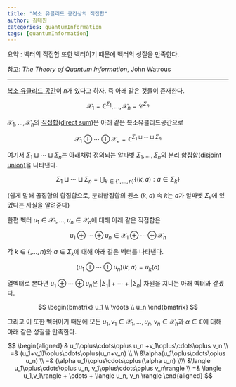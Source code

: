```yaml
---
title: "복소 유클리드 공간상의 직접합"
author: 김태원
categories: quantumInformation
tags: [quantumInformation]
---
```


요약 : 벡터의 직접합 또한 벡터이기 때문에 벡터의 성질을 만족한다. 

참고: *The Theory of Quantum Information*, John Watrous 

---

[복소 유클리드 공간](https://pangmoo-ktw.github.io/pangmoo-KTW/complexEuclideanSpaces)이 $n$개 있다고 하자. 즉 아래 같은 것들이 존재한다. 

$$
\mathcal{X}_1=\mathbb{C}^{\Sigma_1},\ldots,\mathcal{X}_n=\mathcal{C}^{\Sigma_n}
$$

$\mathcal{X}_1,\ldots,\mathcal{X}_n$의 <u>직접합(direct sum)</u>은 아래 같은 복소유클리드공간으로

$$
\mathcal{X}_1\oplus\cdots\oplus\mathcal{X_n} = \mathbb{C}^{\Sigma_1\sqcup\cdots\sqcup\Sigma_n}
$$

여기서 $\Sigma_1\sqcup\cdots\sqcup\Sigma_n$는 아래처럼 정의되는 알파벳 $\Sigma_1,\ldots,\Sigma_n$의 <u>분리 합집합(disjoint union)</u>을 나타낸다.

$$
\Sigma_1\sqcup\cdots\sqcup\Sigma_n = 
\bigcup_{k\in\lbrace1,\ldots,n\rbrace}\lbrace (k,a):a\in\Sigma_k\rbrace
$$

(쉽게 말해 곱집합의 합집합으로, 분리합집합의 원소 $(k,a)$ 속 $k$는 $a$가 알파벳 $\Sigma_k$에 있었다는 사실을 알려준다) 

한편 벡터 $u_1\in\mathcal{X}_1,\ldots,u_n\in\mathcal{X}_n$에 대해 아래 같은 직접합은 

$$
u_1\oplus\cdots\oplus u_n\in\mathcal{X}_1\oplus\cdots\oplus\mathcal{X}_n
$$

각 $k\in\lbrace,\ldots,n\rbrace$와 $a\in\Sigma_k$에 대해 아래 같은 벡터를 나타낸다. 

$$
(u_1\oplus\cdots\oplus u_n)(k,a)=u_k(a)
$$

열벡터로 본다면 $u_1\oplus\cdots\oplus u_n$은 $|\Sigma_1|+\cdots+|\Sigma_n|$ 차원을 지니는 아래 벡터와 같겠다. 

$$
\begin{bmatrix}
u_1 \\ \vdots \\ u_n
\end{bmatrix}
$$

그리고 이 또한 벡터이기 때문에 모든 $u_1,v_1\in\mathcal{X}_1,\ldots,u_n,v_n\in\mathcal{X}_n$과 $\alpha\in\mathbb{C}$에 대해 아래 같은 성질을 만족한다.

$$
\begin{aligned}
& u_1\oplus\cdots\oplus u_n +v_1\oplus\cdots\oplus v_n
\\ =& (u_1+v_1)\oplus\cdots\oplus(u_n+v_n) \\ \\
&\alpha(u_1\oplus\cdots\oplus u_n) \\
=& (\alpha u_1)\oplus\cdots\oplus(\alpha u_n) \\\\
&\langle u_1\oplus\cdots\oplus u_n, v_1\oplus\cdots\oplus v_n\rangle \\
=& \langle u_1,v_1\rangle + \cdots + \langle u_n, v_n \rangle
\end{aligned}
$$
